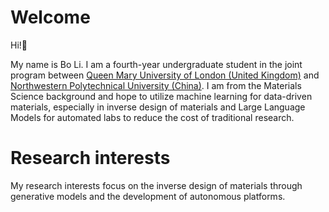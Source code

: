 # Welcome
Hi!👋 

My name is Bo Li. I am a fourth-year undergraduate student in the joint program between [Queen Mary University of London (United Kingdom)](https://www.qmul.ac.uk) and [Northwestern Polytechnical University (China)](https://www.nwpu.edu.cn). I am from the Materials Science background and hope to utilize machine learning for data-driven materials, especially in inverse design of materials and Large Language Models for automated labs to reduce the cost of traditional research.

# Research interests
My research interests focus on the inverse design of materials through generative models and the development of autonomous platforms.


